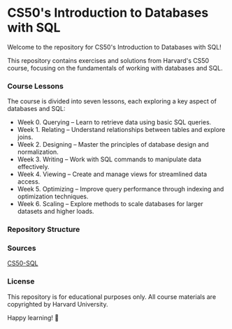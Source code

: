 # CS50's Introduction to Databases with SQL
Welcome to the repository for CS50's Introduction to Databases with SQL!

This repository contains exercises and solutions from Harvard's CS50 course, focusing on the fundamentals of working with databases and SQL.

### Course Lessons
The course is divided into seven lessons, each exploring a key aspect of databases and SQL:

- Week 0. Querying – Learn to retrieve data using basic SQL queries.
- Week 1. Relating – Understand relationships between tables and explore joins.
- Week 2. Designing – Master the principles of database design and normalization.
- Week 3. Writing – Work with SQL commands to manipulate data effectively.
- Week 4. Viewing – Create and manage views for streamlined data access.
- Week 5. Optimizing – Improve query performance through indexing and optimization techniques.
- Week 6. Scaling – Explore methods to scale databases for larger datasets and higher loads.

### Repository Structure

### Sources
[CS50-SQL](https://cs50.harvard.edu/sql/2024/)

### License
This repository is for educational purposes only. All course materials are copyrighted by Harvard University.

Happy learning! 🚀

